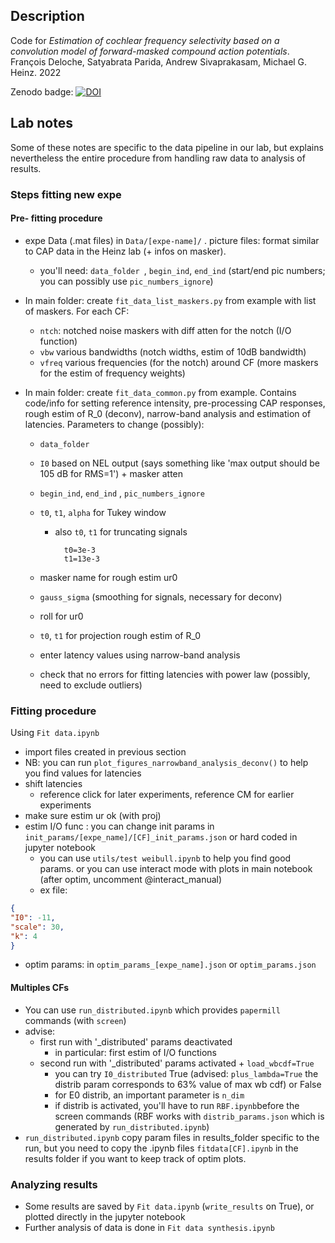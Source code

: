 

## Description 

Code for *Estimation of cochlear frequency selectivity based on a convolution model of forward-masked compound action potentials*. François Deloche, Satyabrata Parida, Andrew Sivaprakasam,  Michael G. Heinz. 2022

Zenodo badge: [![DOI](https://zenodo.org/badge/476437527.svg)](https://zenodo.org/badge/latestdoi/476437527)

## Lab notes 

Some of these notes are specific to the data pipeline in our lab, but explains nevertheless the entire procedure from handling raw data to analysis of results.

### Steps fitting new expe

#### Pre- fitting procedure

* expe Data (.mat files) in `Data/[expe-name]/` . picture files: format similar to CAP data in the Heinz lab (+ infos on masker).

  * you'll need: `data_folder `, `begin_ind`, `end_ind` (start/end pic numbers; you can possibly use `pic_numbers_ignore`)

* In main folder: create `fit_data_list_maskers.py` from example with list of maskers. For each CF:

	* `ntch`: notched noise maskers with diff atten for the notch (I/O function)
	* `vbw` various bandwidths (notch widths, estim of 10dB bandwidth)
	* `vfreq` various frequencies (for the notch) around CF (more maskers for the estim of frequency weights)

* In main folder: create `fit_data_common.py` from example. Contains code/info for setting reference intensity, pre-processing CAP responses, rough estim of R_0 (deconv),  narrow-band analysis and estimation of latencies. Parameters to change (possibly):

	* `data_folder`

	* `I0` based on NEL output (says something like 'max output should be 105 dB for RMS=1') + masker atten

	* `begin_ind`, `end_ind` , `pic_numbers_ignore`

	* `t0`, `t1`, `alpha` for Tukey window

		* also `t0`, `t1` for truncating signals 

				t0=3e-3
				t1=13e-3

	* masker name for rough estim ur0

	* `gauss_sigma` (smoothing for signals, necessary for deconv)

	* roll for ur0

	* `t0`, `t1` for projection rough estim of R_0

	* enter latency values using narrow-band analysis 

	* check that no errors for fitting latencies with power law (possibly, need to exclude outliers)



### Fitting procedure

Using `Fit data.ipynb`

* import files created in previous section
* NB: you can run `plot_figures_narrowband_analysis_deconv()` to help you find values for latencies
* shift latencies
	* reference click for later experiments, reference CM for earlier experiments
* make sure estim ur ok (with proj)
* estim I/O func : you can change init params in `init_params/[expe_name]/[CF]_init_params.json` or hard coded in jupyter notebook
	* you can use `utils/test weibull.ipynb` to help you find good params. or you can use interact mode with  plots in main notebook (after optim, uncomment @interact_manual)
	* ex file:

```json
{
"I0": -11,
"scale": 30,
"k": 4
}
```

 * optim params: in `optim_params_[expe_name].json` or `optim_params.json`

#### Multiples CFs

* You can use `run_distributed.ipynb` which provides `papermill` commands (with `screen`)
* advise:
	* first run with '_distributed' params deactivated 
		* in particular: first estim of I/O functions
	* second run with '_distributed' params activated  + `load_wbcdf=True`
		* you can try `I0_distributed` True (advised: `plus_lambda=True` the distrib param corresponds to 63% value of max wb cdf) or False
		* for E0 distrib, an important parameter is `n_dim`
		* if distrib is activated, you'll have to run `RBF.ipynb`before the screen commands (RBF works with `distrib_params.json` which is generated by `run_distributed.ipynb`)
* `run_distributed.ipynb` copy param files in results_folder specific to the run, but you need to copy the .ipynb files `fitdata[CF].ipynb` in the results folder if you want to keep track of optim plots.

### Analyzing results

* Some results are saved by `Fit data.ipynb`  (`write_results` on True), or plotted directly in the jupyter notebook
* Further analysis of data is done in `Fit data synthesis.ipynb`

